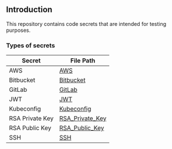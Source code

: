 ## Introduction

This repository contains code secrets that are intended for testing purposes.

### Types of secrets

| Secret            |   File Path |
| -----------       |   ----------- |
| AWS               |   [AWS](/code/AWS.sh) |
| Bitbucket         |   [Bitbucket](/code/Bitbucket.java) |
| GitLab            |   [GitLab](/code/GitLab.js) |
| JWT               |   [JWT](/code/JWT.txt) |
| Kubeconfig        |   [Kubeconfig](/code/Kubeconfig.yml)
| RSA Private Key   |   [RSA_Private_Key](/code/RSA_Private_Key) |
| RSA Public Key    |   [RSA_Public_Key](/code/RSA_Public_Key) |
| SSH               |   [SSH](/code/SSH) |